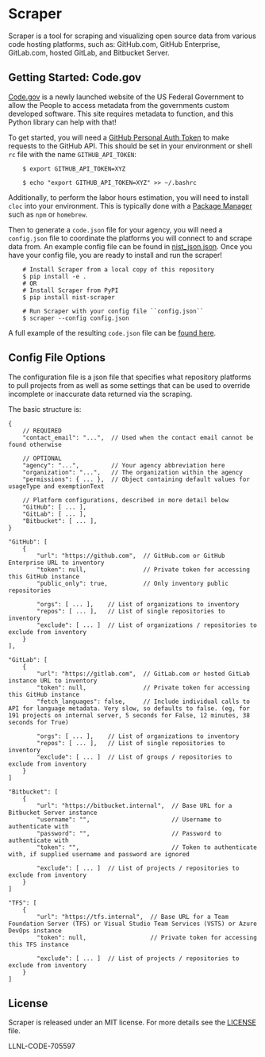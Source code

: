 # Scraper

Scraper is a tool for scraping and visualizing open source data from various
code hosting platforms, such as: GitHub.com, GitHub Enterprise, GitLab.com,
hosted GitLab, and Bitbucket Server.

## Getting Started: Code.gov

[Code.gov](https://code.gov) is a newly launched website of the US Federal
Government to allow the People to access metadata from the governments custom
developed software. This site requires metadata to function, and this Python
library can help with that!

To get started, you will need a [GitHub Personal Auth
Token](https://help.github.com/articles/creating-a-personal-access-token-for-the-command-line/)
to make requests to the GitHub API. This should be set in your environment or
shell `rc` file with the name `GITHUB_API_TOKEN`:

```shell
    $ export GITHUB_API_TOKEN=XYZ

    $ echo "export GITHUB_API_TOKEN=XYZ" >> ~/.bashrc
```

Additionally, to perform the labor hours estimation, you will need to install
`cloc` into your environment. This is typically done with a [Package
Manager](https://github.com/AlDanial/cloc#install-via-package-manager) such as
`npm` or `homebrew`.

Then to generate a `code.json` file for your agency, you will need a
`config.json` file to coordinate the platforms you will connect to and scrape
data from. An example config file can be found in [nist_json.json](/nist_json.json). Once
you have your config file, you are ready to install and run the scraper!

```shell
    # Install Scraper from a local copy of this repository
    $ pip install -e .
    # OR
    # Install Scraper from PyPI
    $ pip install nist-scraper

    # Run Scraper with your config file ``config.json``
    $ scraper --config config.json
```

A full example of the resulting `code.json` file can be [found
here](https://gist.github.com/IanLee1521/b7d7c0c2d8c24b10dd04edd5e8cab6c4).

## Config File Options

The configuration file is a json file that specifies what repository platforms
to pull projects from as well as some settings that can be used to override
incomplete or inaccurate data returned via the scraping.

The basic structure is:

```jsonc
{
    // REQUIRED
    "contact_email": "...",  // Used when the contact email cannot be found otherwise

    // OPTIONAL
    "agency": "...",         // Your agency abbreviation here
    "organization": "...",   // The organization within the agency
    "permissions": { ... },  // Object containing default values for usageType and exemptionText

    // Platform configurations, described in more detail below
    "GitHub": [ ... ],
    "GitLab": [ ... ],
    "Bitbucket": [ ... ],
}
```

```jsonc
"GitHub": [
    {
        "url": "https://github.com",  // GitHub.com or GitHub Enterprise URL to inventory
        "token": null,                // Private token for accessing this GitHub instance
        "public_only": true,          // Only inventory public repositories

        "orgs": [ ... ],    // List of organizations to inventory
        "repos": [ ... ],   // List of single repositories to inventory
        "exclude": [ ... ]  // List of organizations / repositories to exclude from inventory
    }
],
```

```jsonc
"GitLab": [
    {
        "url": "https://gitlab.com",  // GitLab.com or hosted GitLab instance URL to inventory
        "token": null,                // Private token for accessing this GitHub instance
        "fetch_languages": false,     // Include individual calls to API for language metadata. Very slow, so defaults to false. (eg, for 191 projects on internal server, 5 seconds for False, 12 minutes, 38 seconds for True)

        "orgs": [ ... ],    // List of organizations to inventory
        "repos": [ ... ],   // List of single repositories to inventory
        "exclude": [ ... ]  // List of groups / repositories to exclude from inventory
    }
]
```

```jsonc
"Bitbucket": [
    {
        "url": "https://bitbucket.internal",  // Base URL for a Bitbucket Server instance
        "username": "",                       // Username to authenticate with
        "password": "",                       // Password to authenticate with
        "token": "",                          // Token to authenticate with, if supplied username and password are ignored

        "exclude": [ ... ]  // List of projects / repositories to exclude from inventory
    }
]
```

```jsonc
"TFS": [
    {
        "url": "https://tfs.internal",  // Base URL for a Team Foundation Server (TFS) or Visual Studio Team Services (VSTS) or Azure DevOps instance
        "token": null,                  // Private token for accessing this TFS instance

        "exclude": [ ... ]  // List of projects / repositories to exclude from inventory
    }
]
```

## License

Scraper is released under an MIT license. For more details see the
[LICENSE](/LICENSE) file.

LLNL-CODE-705597
